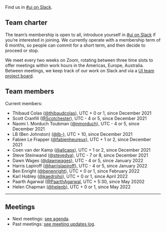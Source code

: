 
Find us in [#ui on Slack](https://app.slack.com/client/T0K33F93J/C0P6APKH9).

## Team charter

The team’s membership is open to all, introduce yourself in [#ui on Slack](https://app.slack.com/client/T0K33F93J/C0P6APKH9) if you’re interested in joining. We currently operate with a membership term of 6 months, so people can commit for a short term, and then decide to proceed or stop.

We meet every two weeks on Zoom, rotating between three time slots to offer meetings within work hours in the Americas, Europe, Australia. Between meetings, we keep track of our work on Slack and via a [UI team project board](https://github.com/wagtail/wagtail/projects/13).

## Team members

Current members:

- Thibaud Colas ([@thibaudcolas](https://github.com/thibaudcolas)), UTC + 0 or 1, since December 2021
- Scott Cranfill ([@Scotchester](https://github.com/Scotchester)), UTC - 4 or 5, since December 2021
- Naomi I. Morduch Toubman ([@nmorduch](https://github.com/nmorduch)), UTC - 4 or 5, since December 2021
- LB (Ben Johnston) ([@lb-](https://github.com/lb-)), UTC + 10, since December 2021
- Fabien Le Frapper ([@fabienheureux](https://github.com/fabienheureux)), UTC + 1 or 2, since December 2021
- Coen van der Kamp ([@allcaps](https://github.com/allcaps)), UTC + 1 or 2, since December 2021
- Steve Steinwand ([@stevedya](https://github.com/stevedya)), UTC - 7 or 8, since December 2021
- Dawn Wages ([@dawnwages](https://github.com/dawnwages)), UTC - 4 or 5, since January 2022
- Harris Lapiroff ([@harrislapiroff](https://github.com/harrislapiroff)), UTC - 4 or 5, since January 2022
- Ben Enright ([@benenright](https://github.com/benenright)), UTC + 0 or 1, since February 2022
- Karl Hobley ([@kaedroho](https://github.com/kaedroho)), UTC + 0 or 1, since April 2022
- Paarth Agarwal ([@PaarthAgarwal](https://github.com/PaarthAgarwal), UTC + 5:30, since May 20202
- Helen Chapman ([@helenb](https://github.com/helenb)), UTC + 0 or 1, since May 2022

---

## Meetings

- Next meetings: [see agenda](https://docs.google.com/document/d/1SRXjlZ3_f48XGpJrtUaNO80sz_qp_ECAs2p0gFZAO0g/edit).
- Past meetings: [see meeting updates log](https://github.com/wagtail/wagtail/discussions/8265).
